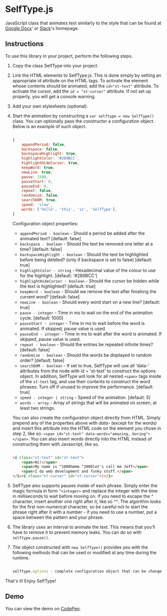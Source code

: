 # SelfType.js

JavaScript class that animates text similarly to the style that can be found at [Google Docs][google]' or [Slack][]'s homepage.

## Instructions

To use this library in your project, perform the following steps.

1. Copy the class SelfType into your project.
2. Link the HTML elements to SelfType.js. This is done simply by setting an appropriate id attribute on the HTML tags. To activate the element whose contents should be animated, add the `id="st-text"` attribute. To activate the cursor, add the `id = "st-cursor"` attribute. If not set up properly, you will get a console warning.
3. Add your own stylesheets (optional).
4. Start the animation by constructing a `var selftype = new SelfType()` class. You can optionally pass the constructor a configuration object. Below is an example of such object.
	```javascript

	{
        appendPeriod: false,
        backspace: false,
        backspaceHighlight: true,
        highlightColor: '#289BCC',
        highlightHideCursor: true,
        keepWord: true,
        newLine: true,
		pause: 1500,
        pauseStart: 0,
        pauseEnd: 0,
        repeat: false,
        randomize: false,
        searchDOM: true,
		speed: 'slow',
        words: ['hello', 'this', 'is', 'SelfType'], 
	}
	```
    Configuration object properties:
    - `appendPeriod - boolean` - Should a period be added after the animated text? [default: false]
    - `backspace - boolean` - Should the text be removed one letter at a time? [default: false]
    - `backspaceHighlight - boolean` - Should the text be highlighted before being deleted? (only if backspace is set to false) [default: true]
    - `highlightColor - string` - Hexadecimal value of the colour to use for the highlight. [default: '#289BCC']
    - `highlightHideCursor - boolean` - Should the cursor be hidden while the text is highlighted? [default: true]
    - `keepWord - boolean` - Should we remove the text after finishing the current word? [default: false]
    - `newLine - boolean` - Should every word start on a new line? [default: true]
    - `pause - integer` - Time in ms to wait on the end of the animation cycle. [default: 1000]
    - `pauseStart - integer` - Time in ms to wait before the word is animated. If skipped, pause value is used.
    - `pauseEnd - integer` - Time in ms to wait after the word is animated. If skipped, pause value is used.
    - `repeat - boolean` - Should the entries be repeated infinite times? [default: false]
    - `randomize - boolean` - Should the words be displayed in random order? [default: false]
    - `searchDOM - boolean` - If set to true, SelfType will use all 'data-' attributes from the node with id = 'st-text' to construct the options object. In addition, SelfType will look for all nested `<span>` tags inside of the `st-text` tag, and use their contents to construct the word phrases. Turn off if unused to improve the performance. [default: true]
    - `speed - integer | string` - Speed of the animation. [default: 5]
    - `words - array` - Array of strings that will be animated on screen, at least two strings.

    You can also create the configuration object directly from HTML. Simply prepend any of the properties above with *data-* (except for the words) and insert this attribute into the HTML code on the element you chose in step 2, like so: `<span id="st-text" data-words="amazing, boring"></span>`. You can also insert words directly into the HTML instead of constructing them with Javascript, like so.
    ```html

    <i class="st-text" id="st-text">
        <span>Hi!</span>
        <span>My name is ^1000hmmm ^2000let's call me Jeff</span>
        <span>I do web development and funky stuff.</span>
    </i><i class="st-cursor" id="st-cursor">|</i>
    ```
5. SelfType also supports pauses inside of each phrase. Simply enter the magic formula in form `^<integer>` and replace the integer with the time in milliseconds to wait before moving on. If you need to escape the *^* character, insert another one right after it, like so *^^*. The algorithm looks for the first non-numerical character, so be careful not to start the phrase right after it with a number - if you need to use a number, put a space between the pattern and your phrase. 
6. The library uses an interval to animate the text. This means that you'll have to remove it to prevent memory leaks. You can do so with `selftype.pause()`.
7. The object constructed with `new SelfType()` provides you with the following methods that can be used or modified at any time during the runtime.
    ```javascript

    selftype.options - complete configuration object that can be changed
    ```

That's it! Enjoy SelfType!

## Demo

You can view the demo on [CodePen].

[codepen]: http://codepen.io/lmenus/full/eZOYXo/ "SelfType.js demo"
[google]: https://www.google.com/docs/about/ "Google Docs' About Page"
[slack]: http://slack.com "Slack's Homepage"